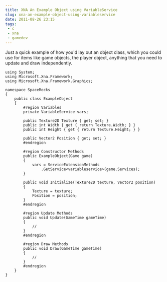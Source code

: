 ---title: XNA An Example Object using VariableServiceslug: xna-an-example-object-using-variableservicedate: 2011-08-26 23:15tags:  - c - xna - gamedev---Just a quick example of how you'd lay out an object class, which you could use for items like game objects, the player object, anything that you need to update and draw independently.

    using System;
    using Microsoft.Xna.Framework;
    using Microsoft.Xna.Framework.Graphics;
     
    namespace SpaceRocks
    {
        public class ExampleObject
        {
            #region Variables
            private VariableService vars;
     
            public Texture2D Texture { get; set; }
            public int Width { get { return Texture.Width; } }
            public int Height { get { return Texture.Height; } }
     
            public Vector2 Position { get; set; }
            #endregion 
     
            #region Constructor Methods
            public ExampleObject(Game game)
            {
                vars = ServiceExtensionMethods
                    .GetService<variableservice>(game.Services);
            }
             
            public void Initialize(Texture2D texture, Vector2 position)
            {
                Texture = texture;
                Position = position;
            }
            #endregion
     
            #region Update Methods
            public void Update(GameTime gameTime)
            {
                //
            }
            #endregion
     
            #region Draw Methods
            public void Draw(GameTime gameTime)
            {
                //
            }
            #endregion
        }
    }
